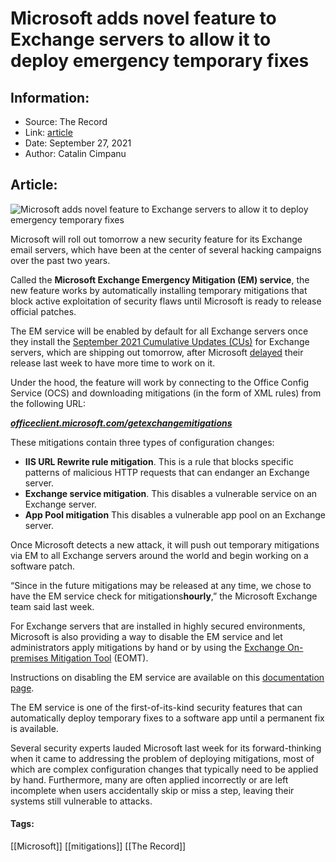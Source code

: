 # Microsoft adds novel feature to Exchange servers to allow it to deploy emergency temporary fixes
### 

## Information:
+ Source: The Record
+ Link: [article](https://therecord.media/microsoft-adds-novel-feature-to-exchange-servers-to-allow-it-to-deploy-emergency-temporary-fixes/)
+ Date: September 27, 2021
+ Author: Catalin Cimpanu


## Article:
![Microsoft adds novel feature to Exchange servers to allow it to deploy emergency temporary fixes](https://therecord.media/wp-content/uploads/2021/03/Microsoft-Exchange.png)

Microsoft will roll out tomorrow a new security feature for its Exchange email servers, which have been at the center of several hacking campaigns over the past two years.


Called the **Microsoft Exchange Emergency Mitigation (EM) service**, the new feature works by automatically installing temporary mitigations that block active exploitation of security flaws until Microsoft is ready to release official patches.


The EM service will be enabled by default for all Exchange servers once they install the [September 2021 Cumulative Updates (CUs)](https://techcommunity.microsoft.com/t5/exchange-team-blog/new-security-feature-in-september-2021-cumulative-update-for/ba-p/2783155) for Exchange servers, which are shipping out tomorrow, after Microsoft [delayed](https://techcommunity.microsoft.com/t5/exchange-team-blog/delay-of-september-2021-cumulative-update-for-exchange-server/ba-p/2758450) their release last week to have more time to work on it.


Under the hood, the feature will work by connecting to the Office Config Service (OCS) and downloading mitigations (in the form of XML rules) from the following URL:


***[officeclient.microsoft.com/getexchangemitigations](https://officeclient.microsoft.com/getexchangemitigations)***


These mitigations contain three types of configuration changes:


* **IIS URL Rewrite rule mitigation**. This is a rule that blocks specific patterns of malicious HTTP requests that can endanger an Exchange server.
* **Exchange service mitigation**. This disables a vulnerable service on an Exchange server.
* **App Pool mitigation** This disables a vulnerable app pool on an Exchange server.


Once Microsoft detects a new attack, it will push out temporary mitigations via EM to all Exchange servers around the world and begin working on a software patch.


“Since in the future mitigations may be released at any time, we chose to have the EM service check for mitigations**hourly**,” the Microsoft Exchange team said last week.


For Exchange servers that are installed in highly secured environments, Microsoft is also providing a way to disable the EM service and let administrators apply mitigations by hand or by using the [Exchange On-premises Mitigation Tool](https://msrc-blog.microsoft.com/2021/03/15/one-click-microsoft-exchange-on-premises-mitigation-tool-march-2021/) (EOMT).


Instructions on disabling the EM service are available on this [documentation page](https://docs.microsoft.com/en-us/exchange/exchange-emergency-mitigation-service?view=exchserver-2019).


The EM service is one of the first-of-its-kind security features that can automatically deploy temporary fixes to a software app until a permanent fix is available.


Several security experts lauded Microsoft last week for its forward-thinking when it came to addressing the problem of deploying mitigations, most of which are complex configuration changes that typically need to be applied by hand. Furthermore, many are often applied incorrectly or are left incomplete when users accidentally skip or miss a step, leaving their systems still vulnerable to attacks.









#### Tags:
[[Microsoft]] [[mitigations]] [[The Record]]
